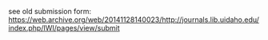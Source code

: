 
see old submission form: https://web.archive.org/web/20141128140023/http://journals.lib.uidaho.edu/index.php/IWI/pages/view/submit
